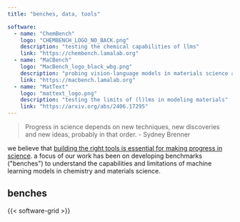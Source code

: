```yaml
---
title: "benches, data, tools"

software:
  - name: "ChemBench"
    logo: "CHEMBENCH_LOGO_NO_BACK.png"
    description: "testing the chemical capabilities of llms"
    link: "https://chembench.lamalab.org"
  - name: "MaCBench"
    logo: "MacBench_logo_black_wbg.png"
    description: "probing vision-language models in materials science and chemistry."
    link: "https://macbench.lamalab.org"
  - name: "MatText"
    logo: "mattext_logo.png"
    description: "testing the limits of (l)lms in modeling materials"
    link: "https://arxiv.org/abs/2406.17295"
---
```


> Progress in science depends on new techniques, new discoveries and new ideas, probably in that order. - Sydney Brenner

we believe that [building the right tools is essential for making progress in science](https://www.science.org/doi/10.1126/science.1232773).
a focus of our work has been on developing benchmarks ("benches") to understand the capabilities and limitations of machine learning models in chemistry and materials science.

## benches

{{< software-grid >}}

<!-- 
## data 

... 

## tools 

...  -->